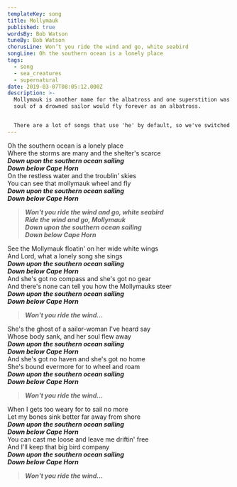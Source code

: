 ```yaml
---
templateKey: song
title: Mollymauk
published: true
wordsBy: Bob Watson
tuneBy: Bob Watson
chorusLine: Won’t you ride the wind and go, white seabird
songLine: Oh the southern ocean is a lonely place
tags:
  - song
  - sea_creatures
  - supernatural
date: 2019-03-07T08:05:12.000Z
description: >-
  Mollymauk is another name for the albatross and one superstition was that the
  soul of a drowned sailor would fly forever as an albatross.


  There are a lot of songs that use 'he' by default, so we've switched the pronouns here, because why not?
---
```

Oh the southern ocean is a lonely place\
Where the storms are many and the shelter's scarce\
***Down upon the southern ocean sailing***\
***Down below Cape Horn***\
On the restless water and the troublin' skies\
You can see that mollymauk wheel and fly\
***Down upon the southern ocean sailing***\
***Down below Cape Horn***

>***Won't you ride the wind and go, white seabird\
Ride the wind and go, Mollymauk\
Down upon the southern ocean sailing\
Down below Cape Horn***

See the Mollymauk floatin' on her wide white wings\
And Lord, what a lonely song she sings\
***Down upon the southern ocean sailing***\
***Down below Cape Horn***\
And she's got no compass and she's got no gear\
And there's none can tell you how the Mollymauks steer\
***Down upon the southern ocean sailing***\
***Down below Cape Horn***

>***Won't you ride the wind...***

She's the ghost of a sailor-woman I've heard say\
Whose body sank, and her soul flew away\
***Down upon the southern ocean sailing***\
***Down below Cape Horn***\
And she's got no haven and she's got no home\
She's bound evermore for to wheel and roam\
***Down upon the southern ocean sailing***\
***Down below Cape Horn***

>***Won't you ride the wind...***

When I gets too weary for to sail no more\
Let my bones sink better far away from shore\
***Down upon the southern ocean sailing***\
***Down below Cape Horn***\
You can cast me loose and leave me driftin' free\
And I'll keep that big bird company\
***Down upon the southern ocean sailing***\
***Down below Cape Horn***

>***Won't you ride the wind...***

